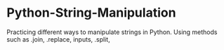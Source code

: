 # Python-String-Manipulation
Practicing different ways to manipulate strings in Python. Using methods such as .join, .replace, inputs, .split, 
